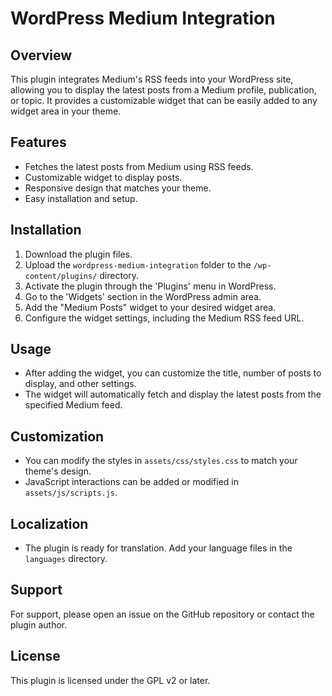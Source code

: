 # WordPress Medium Integration

## Overview
This plugin integrates Medium's RSS feeds into your WordPress site, allowing you to display the latest posts from a Medium profile, publication, or topic. It provides a customizable widget that can be easily added to any widget area in your theme.

## Features
- Fetches the latest posts from Medium using RSS feeds.
- Customizable widget to display posts.
- Responsive design that matches your theme.
- Easy installation and setup.

## Installation
1. Download the plugin files.
2. Upload the `wordpress-medium-integration` folder to the `/wp-content/plugins/` directory.
3. Activate the plugin through the 'Plugins' menu in WordPress.
4. Go to the 'Widgets' section in the WordPress admin area.
5. Add the "Medium Posts" widget to your desired widget area.
6. Configure the widget settings, including the Medium RSS feed URL.

## Usage
- After adding the widget, you can customize the title, number of posts to display, and other settings.
- The widget will automatically fetch and display the latest posts from the specified Medium feed.

## Customization
- You can modify the styles in `assets/css/styles.css` to match your theme's design.
- JavaScript interactions can be added or modified in `assets/js/scripts.js`.

## Localization
- The plugin is ready for translation. Add your language files in the `languages` directory.

## Support
For support, please open an issue on the GitHub repository or contact the plugin author.

## License
This plugin is licensed under the GPL v2 or later.
